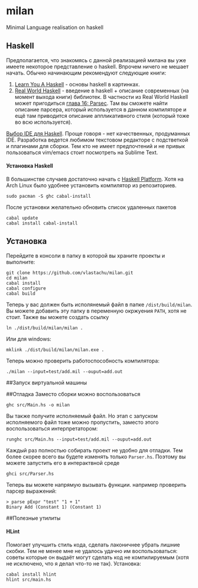 milan
=====

Minimal Language realisation on haskell

## Haskell

Предполагается, что знакомясь с данной реализацией милана вы уже имеете некоторое представление о haskell. Впрочем ничего не мешает начать. Обычно начинающим рекомендуют следующие книги:

1. [Learn You A Haskell](http://learnyouahaskell.com/chapters) - основы haskell в картинках.
2. [Real World Haskell](http://book.realworldhaskell.org/read/) - введение в haskell + описание современных (на момент выхода книги) библиотек.
В частности из Real World Haskell может пригодиться [глава 16: Parsec](http://book.realworldhaskell.org/read/using-parsec.html). Там вы сможете найти описание парсера, который используется в данном компиляторе и ещё там приводится описание аппликативного стиля (который тоже во всю используется).

[Выбор IDE для Haskell](http://www.haskell.org/haskellwiki/IDEs). Проще говоря - нет качественных, продуманных IDE. Разработка ведется любимом текстовом редакторе с подстветкой и плагинами для сборки. Тем кто не имеет предпочтений и не привык пользоваться vim/emacs стоит посмотреть на Sublime Text.

#### Установка Haskell
В большинстве случаев достаточно начать с [Haskell Platform](http://www.haskell.org/platform/). Хотя на Arch Linux было удобнее установить компилятор из репозиториев.

    sudo pacman -S ghc cabal-install

После установки желательно обновить список удаленных пакетов 

    cabal update
    cabal install cabal-install

## Установка
Перейдите в консоли в папку в которой вы храните проекты и выполните:
      
    git clone https://github.com/vlastachu/milan.git
    cd milan
    cabal install
    cabal configure
    cabal build
    
Теперь у вас должен быть исполянемый файл в папке `/dist/build/milan`. Вы можете добавить эту папку в переменную окржуения `PATH`, хотя не стоит. Также вы можете создать ссылку 
    
    ln ./dist/build/milan/milan .
    
Или для windows:

    mklink ./dist/build/milan/milan.exe .
    
Теперь можно проверить работоспособность компилятора:

    ./milan --input=test/add.mil --ouput=add.out
    
##Запуск виртуальной машины

##Отладка
Заместо сборки можно воспользоваться 
    
    ghc src/Main.hs -o milan
    
Вы также получите исполняемый файл. Но этап с запуском исполняемого файл тоже можно пропустить, заместо этого воспользоваться интерпретатором:

    runghc src/Main.hs --input=test/add.mil --ouput=add.out

Каждый раз полностью собирать проект не удобно для отладки. Тем более скорее всего вы будете изменять только `Parser.hs`. 
Поэтому вы можете запустить его в интерактвной среде 

    ghci src/Parser.hs
   
Теперь вы можете напрямую вызывать функции. например проверить парсер выражений:
   
    > parse pExpr "test" "1 + 1"
    Binary Add (Constant 1) (Constant 1)
   
   

##Полезные утилиты
#### HLint
Помогает улучшить стиль кода, сделать лаконичнее убрать лишние скобки. Тем не менее мне не удалось удачно им воспользоваться: советы которые он выдаёт могут сделать код не компилируемым (хотя не исключено, что я делал что-то не так). Установка:

    cabal install hlint
    hlint src/main.hs
    
    

